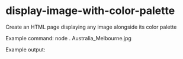 # display-image-with-color-palette
Create an HTML page displaying any image alongside its color palette

Example command:
node . Australia_Melbourne.jpg

Example output:
